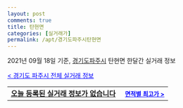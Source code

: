 ```yaml
---
layout: post
comments: true
title: 탄현면
categories: [실거래가]
permalink: /apt/경기도파주시탄현면
---
```


2021년 09월 18일 기준, <a href="/apt/경기도파주시">경기도파주시</a> 탄현면 한달간 실거래 정보

<a style="color: blue;" href="/apt/경기도파주시">< 경기도 파주시 전체 실거래 정보</a>
<!---- start ---->
<table>
  <tr>
    <td colspan="4" style="font-weight: bold;"><a href="/apt/경기도파주시탄현면{name_without_space}">오늘 등록된 실거래 정보가 없습니다</a> &nbsp;&nbsp;&nbsp; <a style="color: blue; font-size: smaller;" href="/apt/경기도파주시탄현면{name_without_space}">면적별 최고가 ></a></td>
  </tr>
    
</table>
<!---- end ---->
    